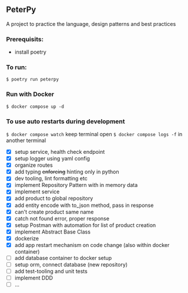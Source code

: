 ## PeterPy

A project to practice the language, design patterns and best practices

### Prerequisits:

- install poetry

### To run:

`$ poetry run peterpy`

### Run with Docker

`$ docker compose up -d`

### To use auto restarts during development

`$ docker compose watch` keep terminal open
`$ docker compose logs -f` in another terminal

- [x] setup service, health check endpoint
- [x] setup logger using yaml config
- [x] organize routes
- [x] add typing ~~enforcing~~ hinting only in python
- [x] dev tooling, lint formatting etc
- [x] implement Repository Pattern with in memory data
- [x] implement service
- [x] add product to global repository
- [x] add entity encode with to_json method, pass in response
- [x] can't create product same name
- [x] catch not found error, proper response
- [x] setup Postman with automation for list of product creation
- [x] implement Abstract Base Class
- [x] dockerize
- [x] add app restart mechanism on code change (also within docker container)
- [ ] add database container to docker setup
- [ ] setup orm, connect database (new repository)
- [ ] add test-tooling and unit tests
- [ ] implement DDD
- [ ] ...
